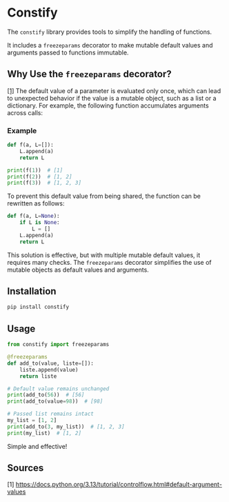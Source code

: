 # Constify

The `constify` library provides tools to simplify the handling of functions.

It includes a `freezeparams` decorator to make mutable default values and arguments passed to functions immutable.


## Why Use the `freezeparams` decorator?

[[1]](#sources) The default value of a parameter is evaluated only once, which can lead to unexpected behavior if the value is a mutable object, such as a list or a dictionary. For example, the following function accumulates arguments across calls:

### Example
```python
def f(a, L=[]):
    L.append(a)
    return L

print(f(1))  # [1]
print(f(2))  # [1, 2]
print(f(3))  # [1, 2, 3]
```

To prevent this default value from being shared, the function can be rewritten as follows:

```python
def f(a, L=None):
    if L is None:
        L = []
    L.append(a)
    return L
```

This solution is effective, but with multiple mutable default values, it requires many checks. The `freezeparams` decorator simplifies the use of mutable objects as default values and arguments.

## Installation

```bash
pip install constify
```

## Usage

```python
from constify import freezeparams

@freezeparams
def add_to(value, liste=[]):
    liste.append(value)
    return liste

# Default value remains unchanged
print(add_to(56))  # [56]
print(add_to(value=98))  # [98]

# Passed list remains intact
my_list = [1, 2]
print(add_to(3, my_list))  # [1, 2, 3]
print(my_list)  # [1, 2]
```

Simple and effective!

## Sources

[1] https://docs.python.org/3.13/tutorial/controlflow.html#default-argument-values

